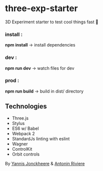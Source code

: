 # three-exp-starter
3D Experiment starter to test cool things fast :rocket:

### install : 
__npm install__
-> install dependencies
### dev :
__npm run dev__
-> watch files for dev
### prod :
__npm run build__
-> build in dist/ directory

## Technologies

* Three.js
* Stylus
* ES6 w/ Babel
* Webpack 2
* StandardJs linting with eslint
* Wagner
* ControlKit
* Orbit controls


By [Yannis Jonckheere](https://twitter.com/JSinnay) & [Antonin Riviere](https://twitter.com/AntoninRiviere)
